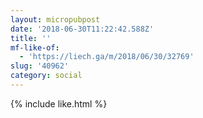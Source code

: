 ```yaml
---
layout: micropubpost
date: '2018-06-30T11:22:42.588Z'
title: ''
mf-like-of:
  - 'https://liech.ga/m/2018/06/30/32769'
slug: '40962'
category: social
---
```

{% include like.html %}
